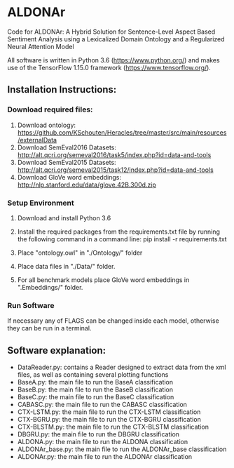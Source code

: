 # ALDONAr
Code for ALDONAr: A Hybrid Solution for Sentence-Level Aspect Based Sentiment Analysis using a Lexicalized Domain Ontology and a Regularized Neural Attention Model

All software is written in Python 3.6 (https://www.python.org/) and makes use of the TensorFlow 1.15.0 framework (https://www.tensorflow.org/).

## Installation Instructions:
### Download required files:
1. Download ontology: https://github.com/KSchouten/Heracles/tree/master/src/main/resources/externalData
2. Download SemEval2016 Datasets: http://alt.qcri.org/semeval2016/task5/index.php?id=data-and-tools
3. Download SemEval2015 Datasets: http://alt.qcri.org/semeval2015/task12/index.php?id=data-and-tools
4. Download GloVe word embeddings: http://nlp.stanford.edu/data/glove.42B.300d.zip

### Setup Environment

1. Download and install Python 3.6

2. Install the required packages from the requirements.txt file by running the following command in a command line: pip install -r requirements.txt

3. Place "ontology.owl" in "./Ontology/" folder

4. Place data files in "./Data/" folder.

5. For all benchmark models place GloVe word embeddings in ".Embeddings/" folder.

### Run Software
If necessary any of FLAGS can be changed inside each model, otherwise they can be run in a terminal.

## Software explanation:
- DataReader.py: contains a Reader designed to extract data from the xml files, as well as containing several plotting functions
- BaseA.py: the main file to run the BaseA classification
- BaseB.py: the main file to run the BaseB classification
- BaseC.py: the main file to run the BaseC classification
- CABASC.py: the main file to run the CABASC classification
- CTX-LSTM.py: the main file to run the CTX-LSTM classification
- CTX-BGRU.py: the main file to run the CTX-BGRU classification
- CTX-BLSTM.py: the main file to run the CTX-BLSTM classification
- DBGRU.py: the main file to run the DBGRU classification
- ALDONA.py: the main file to run the ALDONA classification
- ALDONAr_base.py: the main file to run the ALDONAr_base classification
- ALDONAr.py: the main file to run the ALDONAr classification
